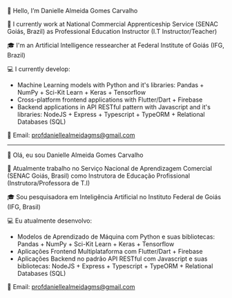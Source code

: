 🖖 Hello, I’m Danielle Almeida Gomes Carvalho

💼 I currently work at National Commercial Apprenticeship Service (SENAC Goiás, Brazil) as Professional Education Instructor (I.T Instructor/Teacher)

🎓 I'm an Artificial Intelligence ressearcher at Federal Institute of Goiás (IFG, Brazil)

💻 I currently develop:
- Machine Learning models with Python and it's libraries: Pandas + NumPy + Sci-Kit Learn + Keras + Tensorflow
- Cross-platform frontend applications with Flutter/Dart + Firebase
- Backend applications in API RESTful pattern with Javascript and it's libraries: NodeJS + Express + Typescript + TypeORM + Relational Databases (SQL)

📧 Email: profdaniellealmeidagms@gmail.com

---

🖖 Olá, eu sou Danielle Almeida Gomes Carvalho

💼 Atualmente trabalho no Serviço Nacional de Aprendizagem Comercial (SENAC Goiás, Brasil) como Instrutora de Educação Profissional (Instrutora/Professora de T.I)

🎓 Sou pesquisadora em Inteligência Artificial no Instituto Federal de Goiás (IFG, Brasil)

💻 Eu atualmente desenvolvo:
- Modelos de Aprendizado de Máquina com Python e suas bibliotecas: Pandas + NumPy + Sci-Kit Learn + Keras + Tensorflow
- Aplicações Frontend Multiplataforma com Flutter/Dart + Firebase
- Aplicações Backend no padrão API RESTful com Javascript e suas bibliotecas: NodeJS + Express + Typescript + TypeORM + Relational Databases (SQL)

📧 Email: profdaniellealmeidagms@gmail.com
